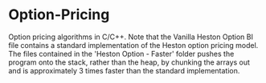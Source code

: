 # Option-Pricing
Option pricing algorithms in C/C++. Note that the Vanilla Heston Option BI file contains a standard implementation of the Heston option pricing model. The files contained in the 'Heston Option - Faster' folder pushes the program onto the stack, rather than the heap, by chunking the arrays out and is approximately 3 times faster than the standard implementation. 
